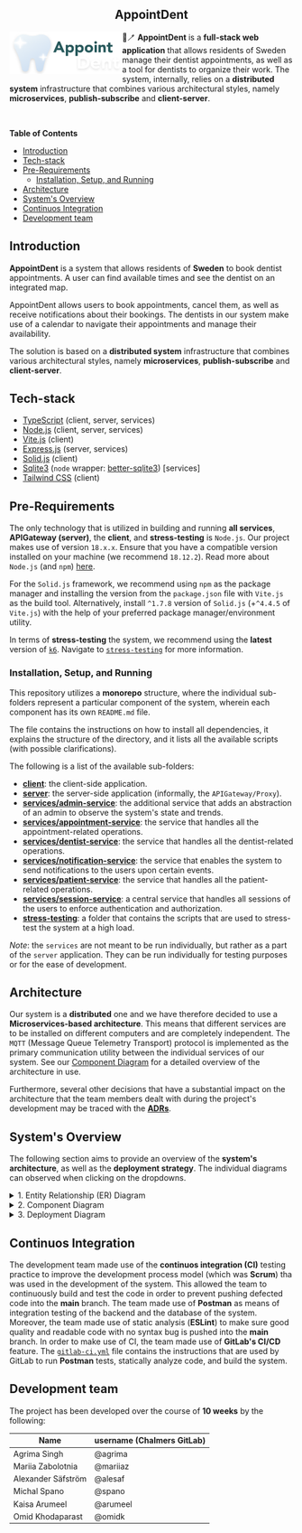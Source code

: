 <h2 align="center">AppointDent</h2>

<img src="docs/imgs/logo.png" align="left" alt="AppointDent Logo" width="200"/>

&#129463;&#129701; **AppointDent** is a **full-stack web application** that allows residents of Sweden
manage their dentist appointments, as well as a tool for dentists to organize
their work. The system, internally, relies on a **distributed system** infrastructure that combines various architectural styles, namely **microservices**, **publish-subscribe** and **client-server**.

<br>

**Table of Contents**

- [Introduction](#introduction)
- [Tech-stack](#tech-stack)
- [Pre-Requirements](#pre-requirements)
  - [Installation, Setup, and Running](#installation-setup-and-running)
- [Architecture](#architecture)
- [System's Overview](#systems-overview)
- [Continuos Integration](#continuos-integration)
- [Development team](#development-team)

<!-- table of contents subject to be updated -->

## Introduction

**AppointDent** is a system that allows residents of **Sweden** to book dentist
appointments. A user can find available times and see the dentist on an
integrated map.

AppointDent allows users to book appointments, cancel them, as well as receive
notifications about their bookings. The dentists in our system make use of a
calendar to navigate their appointments and manage their availability.

The solution is based on a **distributed system** infrastructure that combines
various architectural styles, namely **microservices**, **publish-subscribe**
and **client-server**.

## Tech-stack

- [TypeScript](https://github.com/microsoft/TypeScript) (client, server, services)
- [Node.js](https://nodejs.org/en/) (client, server, services)
- [Vite.js](https://vitejs.dev/) (client)
- [Express.js](https://expressjs.com/) (server, services)
- [Solid.js](https://www.solidjs.com/) (client)
- [Sqlite3](https://www.sqlite.org/index.html) (`node` wrapper: [better-sqlite3](https://github.com/WiseLibs/better-sqlite3)) \[services\]
- [Tailwind CSS](https://tailwindcss.com/) (client)

## Pre-Requirements

The only technology that is utilized in building and running **all services**, **APIGateway (server)**, the **client**, and **stress-testing** is `Node.js`. Our project makes use of version `18.x.x`. Ensure that you have a compatible version installed on your machine (we recommend `18.12.2`). Read more about `Node.js` (and `npm`) [here](https://nodejs.org/en/).

For the `Solid.js` framework, we recommend using `npm` as the package manager and installing the version from the `package.json` file with `Vite.js` as the build tool.
Alternatively, install `^1.7.8` version of `Solid.js` (+`^4.4.5` of `Vite.js`) with the help of your preferred package manager/environment utility.

In terms of **stress-testing** the system, we recommend using the **latest** version of [`k6`](https://k6.io/). Navigate to [`stress-testing`](./stress-testing/README.md) for more information.

### Installation, Setup, and Running

This repository utilizes a **monorepo** structure, where the individual sub-folders represent a particular component of the system, wherein each component has its own `README.md` file.

The file contains the instructions on how to install all dependencies, it explains the structure of the directory, and it lists all the available scripts (with possible clarifications).

The following is a list of the available sub-folders:

- [**client**](./client/README.md): the client-side application.
- [**server**](./server/README.md): the server-side application (informally, the `APIGateway/Proxy`).
- [**services/admin-service**](./services/admin-service/README.md): the additional service that adds an abstraction of an admin to observe the system's state and trends.
- [**services/appointment-service**](./services/appointment-service/README.md): the service that handles all the appointment-related operations.
- [**services/dentist-service**](./services/dentist-service/README.md): the service that handles all the dentist-related operations.
- [**services/notification-service**](./services/notification-service/README.md): the service that enables the system to send notifications to the users upon certain events.
- [**services/patient-service**](./services/patient-service/README.md): the service that handles all the patient-related operations.
- [**services/session-service**](./services/session-service/README.md): a central service that handles all sessions of the users to enforce authentication and authorization.
- [**stress-testing**](./stress-testing/README.md): a folder that contains the scripts that are used to stress-test the system at a high load.

*Note*: the `services` are not meant to be run individually, but rather as a part of the `server` application. They can be run individually for testing purposes or for the ease of development.

## Architecture

Our system is a **distributed** one and we have therefore decided to use a
**Microservices-based architecture**. This means that different services are to
be installed on different computers and are completely independent. The `MQTT`
(Message Queue Telemetry Transport) protocol is implemented as the primary
communication utility between the individual services of our system.
See our [Component Diagram](#systems-overview) for a detailed overview of the
architecture in use.

Furthermore, several other decisions that have a substantial
impact on the architecture that the team members dealt with during the project's
development may be traced with the [**ADRs**](https://git.chalmers.se/courses/dit355/2023/student-teams/dit356-2023-02/group-02/-/tree/main/docs/adrs?ref_type=heads).

## System's Overview

The following section aims to provide an overview of the **system's architecture**, as well as the **deployment strategy**. The individual diagrams can observed when clicking on the dropdowns.

<details>
  <summary>1. Entity Relationship (ER) Diagram</summary>

  ![ER Diagram](./docs/diagrams/ERdiagram.png)

</details>

<details>
  <summary>2. Component Diagram</summary>

  ![Component Diagram](./docs/diagrams/ComponentDiagram.png)

</details>

<details>
  <summary>3. Deployment Diagram</summary>

  ![DeploymentDiagram](./docs/diagrams/DeploymentDiagram.png)

</details>

## Continuos Integration

The development team made use of the **continuos integration (CI)** testing
practice to improve the development process model (which was **Scrum**) tha was
used in the development of the system. This allowed the team to continuously
build and test the code in order to prevent pushing defected code into the
**main** branch.
The team made use of **Postman** as means of integration testing of the backend
and the database of the system. Moreover, the team made use of static analysis
(**ESLint**) to make sure good quality and readable code with no syntax bug is
pushed into the **main** branch. 
In order to make use of CI, the team made use of **GitLab's CI/CD** feature. The
[`gitlab-ci.yml`](https://git.chalmers.se/courses/dit355/2023/student-teams/dit356-2023-02/group-02/-/blob/main/.gitlab-ci.yml?ref_type=heads)
file contains the instructions that are used by GitLab to run
**Postman** tests, statically analyze code, and build the system.

## Development team

The project has been developed over the course of **10 weeks** by the following:

| Name               | username (Chalmers GitLab) |
|--------------------|----------------------------|
| Agrima Singh       | @agrima                    |
| Mariia Zabolotnia  | @mariiaz                   |
| Alexander Säfström | @alesaf                    |
| Michal Spano       | @spano                     |
| Kaisa Arumeel      | @arumeel                   |
| Omid Khodaparast   | @omidk                     |